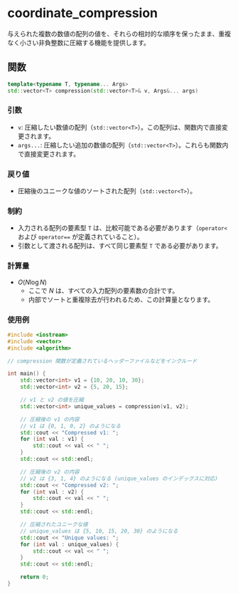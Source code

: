 # coordinate_compression
与えられた複数の数値の配列の値を、それらの相対的な順序を保ったまま、重複なく小さい非負整数に圧縮する機能を提供します。

## 関数
```cpp
template<typename T, typename... Args>
std::vector<T> compression(std::vector<T>& v, Args&... args)
```

### 引数

*   `v`: 圧縮したい数値の配列（`std::vector<T>`）。この配列は、関数内で直接変更されます。
*   `args...`: 圧縮したい追加の数値の配列（`std::vector<T>`）。これらも関数内で直接変更されます。

### 戻り値

*   圧縮後のユニークな値のソートされた配列（`std::vector<T>`）。

### 制約

*   入力される配列の要素型 `T` は、比較可能である必要があります（`operator<` および `operator==` が定義されていること）。
*   引数として渡される配列は、すべて同じ要素型 `T` である必要があります。

### 計算量

*   $O(N \log N)$
    *   ここで $N$ は、すべての入力配列の要素数の合計です。
    *   内部でソートと重複除去が行われるため、この計算量となります。

### 使用例

```cpp
#include <iostream>
#include <vector>
#include <algorithm>

// compression 関数が定義されているヘッダーファイルなどをインクルード

int main() {
    std::vector<int> v1 = {10, 20, 10, 30};
    std::vector<int> v2 = {5, 20, 15};

    // v1 と v2 の値を圧縮
    std::vector<int> unique_values = compression(v1, v2);

    // 圧縮後の v1 の内容
    // v1 は {0, 1, 0, 2} のようになる
    std::cout << "Compressed v1: ";
    for (int val : v1) {
        std::cout << val << " ";
    }
    std::cout << std::endl;

    // 圧縮後の v2 の内容
    // v2 は {3, 1, 4} のようになる (unique_values のインデックスに対応)
    std::cout << "Compressed v2: ";
    for (int val : v2) {
        std::cout << val << " ";
    }
    std::cout << std::endl;

    // 圧縮されたユニークな値
    // unique_values は {5, 10, 15, 20, 30} のようになる
    std::cout << "Unique values: ";
    for (int val : unique_values) {
        std::cout << val << " ";
    }
    std::cout << std::endl;

    return 0;
}
```